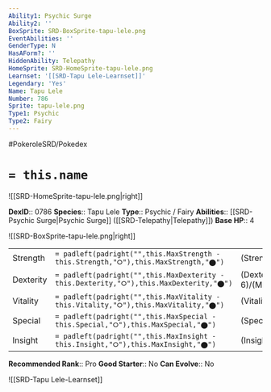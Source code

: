 ```yaml
---
Ability1: Psychic Surge
Ability2: ''
BoxSprite: SRD-BoxSprite-tapu-lele.png
EventAbilities: ''
GenderType: N
HasAForm?: ''
HiddenAbility: Telepathy
HomeSprite: SRD-HomeSprite-tapu-lele.png
Learnset: '[[SRD-Tapu Lele-Learnset]]'
Legendary: 'Yes'
Name: Tapu Lele
Number: 786
Sprite: tapu-lele.png
Type1: Psychic
Type2: Fairy
---
```


#PokeroleSRD/Pokedex

# `= this.name`

![[SRD-HomeSprite-tapu-lele.png|right]]

**DexID**:: 0786
**Species**:: Tapu Lele
**Type**:: Psychic / Fairy
**Abilities**:: [[SRD-Psychic Surge|Psychic Surge]] ([[SRD-Telepathy|Telepathy]])
**Base HP**:: 4

![[SRD-BoxSprite-tapu-lele.png|right]]

|           |                                                                                        |                                          |
| --------- | -------------------------------------------------------------------------------------- | ---------------------------------------- |
| Strength  | `= padleft(padright("",this.MaxStrength - this.Strength,"⭘"),this.MaxStrength,"⬤")`    | (Strength::5)/(MaxStrength::5)   |
| Dexterity | `= padleft(padright("",this.MaxDexterity - this.Dexterity,"⭘"),this.MaxDexterity,"⬤")` | (Dexterity:: 6)/(MaxDexterity::6) |
| Vitality  | `= padleft(padright("",this.MaxVitality - this.Vitality,"⭘"),this.MaxVitality,"⬤")`    | (Vitality::5)/(MaxVitality::5)   |
| Special   | `= padleft(padright("",this.MaxSpecial - this.Special,"⭘"),this.MaxSpecial,"⬤")`       | (Special::7)/(MaxSpecial::7)     |
| Insight   | `= padleft(padright("",this.MaxInsight - this.Insight,"⭘"),this.MaxInsight,"⬤")`       | (Insight::6)/(MaxInsight::6)     |

**Recommended Rank**:: Pro
**Good Starter**:: No
**Can Evolve**:: No

![[SRD-Tapu Lele-Learnset]]